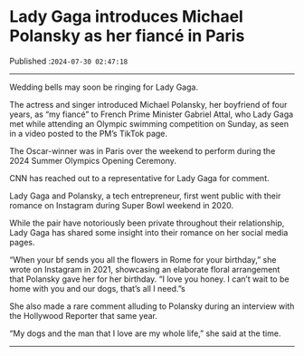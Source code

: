 # Lady Gaga introduces Michael Polansky as her fiancé in Paris

Published :`2024-07-30 02:47:18`

---

Wedding bells may soon be ringing for Lady Gaga.

The actress and singer introduced Michael Polansky, her boyfriend of four years, as “my fiancé” to French Prime Minister Gabriel Attal, who Lady Gaga met while attending an Olympic swimming competition on Sunday, as seen in a video posted to the PM’s TikTok page.

The Oscar-winner was in Paris over the weekend to perform during the 2024 Summer Olympics Opening Ceremony.

CNN has reached out to a representative for Lady Gaga for comment.

Lady Gaga and Polansky, a tech entrepreneur, first went public with their romance on Instagram during Super Bowl weekend in 2020.

While the pair have notoriously been private throughout their relationship, Lady Gaga has shared some insight into their romance on her social media pages.

“When your bf sends you all the flowers in Rome for your birthday,” she wrote on Instagram in 2021, showcasing an elaborate floral arrangement that Polansky gave her for her birthday. “I love you honey. I can’t wait to be home with you and our dogs, that’s all I need.”s

She also made a rare comment alluding to Polansky during an interview with the Hollywood Reporter that same year.

“My dogs and the man that I love are my whole life,” she said at the time.

---

